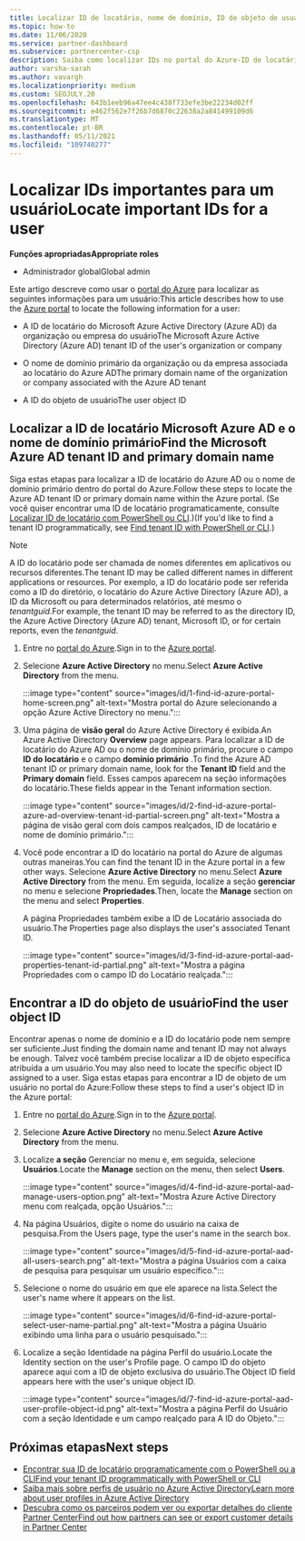 ```yaml
---
title: Localizar ID de locatário, nome de domínio, ID de objeto de usuário
ms.topic: how-to
ms.date: 11/06/2020
ms.service: partner-dashboard
ms.subservice: partnercenter-csp
description: Saiba como localizar IDs no portal do Azure-ID de locatário do Azure AD, nome de domínio ou ID de objeto de usuário específico de uma organização. Algumas tarefas precisam dessas informações.
author: varsha-sarah
ms.author: vavargh
ms.localizationpriority: medium
ms.custom: SEOJULY.20
ms.openlocfilehash: 643b1eeb96a47ee4c438f733efe3be22234d02ff
ms.sourcegitcommit: e462f562e7f26b7d6870c22638a2a841499109d6
ms.translationtype: MT
ms.contentlocale: pt-BR
ms.lasthandoff: 05/11/2021
ms.locfileid: "109740277"
---
```

# <a name="locate-important-ids-for-a-user"></a><span data-ttu-id="3241d-104">Localizar IDs importantes para um usuário</span><span class="sxs-lookup"><span data-stu-id="3241d-104">Locate important IDs for a user</span></span>

<span data-ttu-id="3241d-105">**Funções apropriadas**</span><span class="sxs-lookup"><span data-stu-id="3241d-105">**Appropriate roles**</span></span>

- <span data-ttu-id="3241d-106">Administrador global</span><span class="sxs-lookup"><span data-stu-id="3241d-106">Global admin</span></span>

<span data-ttu-id="3241d-107">Este artigo descreve como usar o [portal do Azure](https://portal.azure.com/) para localizar as seguintes informações para um usuário:</span><span class="sxs-lookup"><span data-stu-id="3241d-107">This article describes how to use the [Azure portal](https://portal.azure.com/) to locate the following information for a user:</span></span>

- <span data-ttu-id="3241d-108">A ID de locatário do Microsoft Azure Active Directory (Azure AD) da organização ou empresa do usuário</span><span class="sxs-lookup"><span data-stu-id="3241d-108">The Microsoft Azure Active Directory (Azure AD) tenant ID of the user's organization or company</span></span>

- <span data-ttu-id="3241d-109">O nome de domínio primário da organização ou da empresa associada ao locatário do Azure AD</span><span class="sxs-lookup"><span data-stu-id="3241d-109">The primary domain name of the organization or company associated with the Azure AD tenant</span></span>

- <span data-ttu-id="3241d-110">A ID do objeto de usuário</span><span class="sxs-lookup"><span data-stu-id="3241d-110">The user object ID</span></span>

## <a name="find-the-microsoft-azure-ad-tenant-id-and-primary-domain-name"></a><span data-ttu-id="3241d-111">Localizar a ID de locatário Microsoft Azure AD e o nome de domínio primário</span><span class="sxs-lookup"><span data-stu-id="3241d-111">Find the Microsoft Azure AD tenant ID and primary domain name</span></span>

<span data-ttu-id="3241d-112">Siga estas etapas para localizar a ID de locatário do Azure AD ou o nome de domínio primário dentro do portal do Azure.</span><span class="sxs-lookup"><span data-stu-id="3241d-112">Follow these steps to locate the Azure AD tenant ID or primary domain name within the Azure portal.</span></span> <span data-ttu-id="3241d-113">(Se você quiser encontrar uma ID de locatário programaticamente, consulte [Localizar ID de locatário com PowerShell ou CLI](/azure/active-directory/fundamentals/active-directory-how-to-find-tenant#find-tenant-id-with-powershell).)</span><span class="sxs-lookup"><span data-stu-id="3241d-113">(If you'd like to find a tenant ID programmatically, see [Find tenant ID with PowerShell or CLI](/azure/active-directory/fundamentals/active-directory-how-to-find-tenant#find-tenant-id-with-powershell).)</span></span>

> [!NOTE]
> <span data-ttu-id="3241d-114">A ID do locatário pode ser chamada de nomes diferentes em aplicativos ou recursos diferentes.</span><span class="sxs-lookup"><span data-stu-id="3241d-114">The tenant ID may be called different names in different applications or resources.</span></span> <span data-ttu-id="3241d-115">Por exemplo, a ID do locatário pode ser referida como a ID do diretório, o locatário do Azure Active Directory (Azure AD), a ID da Microsoft ou para determinados relatórios, até mesmo o *tenantguid*.</span><span class="sxs-lookup"><span data-stu-id="3241d-115">For example, the tenant ID may be referred to as the directory ID, the Azure Active Directory (Azure AD) tenant, Microsoft ID, or for certain reports, even the *tenantguid*.</span></span>

1. <span data-ttu-id="3241d-116">Entre no [portal do Azure](https://portal.azure.com/).</span><span class="sxs-lookup"><span data-stu-id="3241d-116">Sign in to the [Azure portal](https://portal.azure.com/).</span></span>

2. <span data-ttu-id="3241d-117">Selecione **Azure Active Directory** no menu.</span><span class="sxs-lookup"><span data-stu-id="3241d-117">Select **Azure Active Directory** from the menu.</span></span>

   :::image type="content" source="images/id/1-find-id-azure-portal-home-screen.png" alt-text="Mostra portal do Azure selecionando a opção Azure Active Directory no menu.":::

3. <span data-ttu-id="3241d-119">Uma página de **visão geral** do Azure Active Directory é exibida.</span><span class="sxs-lookup"><span data-stu-id="3241d-119">An Azure Active Directory **Overview** page appears.</span></span> <span data-ttu-id="3241d-120">Para localizar a ID de locatário do Azure AD ou o nome de domínio primário, procure o campo **ID do locatário** e o campo **domínio primário** .</span><span class="sxs-lookup"><span data-stu-id="3241d-120">To find the Azure AD tenant ID or primary domain name, look for the **Tenant ID** field and the **Primary domain** field.</span></span> <span data-ttu-id="3241d-121">Esses campos aparecem na seção informações do locatário.</span><span class="sxs-lookup"><span data-stu-id="3241d-121">These fields appear in the Tenant information section.</span></span>

   :::image type="content" source="images/id/2-find-id-azure-portal-azure-ad-overview-tenant-id-partial-screen.png" alt-text="Mostra a página de visão geral com dois campos realçados, ID de locatário e nome de domínio primário.":::

4. <span data-ttu-id="3241d-123">Você pode encontrar a ID do locatário na portal do Azure de algumas outras maneiras.</span><span class="sxs-lookup"><span data-stu-id="3241d-123">You can find the tenant ID in the Azure portal in a few other ways.</span></span> <span data-ttu-id="3241d-124">Selecione **Azure Active Directory** no menu.</span><span class="sxs-lookup"><span data-stu-id="3241d-124">Select **Azure Active Directory** from the menu.</span></span> <span data-ttu-id="3241d-125">Em seguida, localize a seção **gerenciar** no menu e selecione **Propriedades**.</span><span class="sxs-lookup"><span data-stu-id="3241d-125">Then, locate the **Manage** section on the menu and select **Properties**.</span></span>

   <span data-ttu-id="3241d-126">A página Propriedades também exibe a ID de Locatário associada do usuário.</span><span class="sxs-lookup"><span data-stu-id="3241d-126">The Properties page also displays the user's associated Tenant ID.</span></span>

   :::image type="content" source="images/id/3-find-id-azure-portal-aad-properties-tenant-id-partial.png" alt-text="Mostra a página Propriedades com o campo ID do Locatário realçada.":::

## <a name="find-the-user-object-id"></a><span data-ttu-id="3241d-128">Encontrar a ID do objeto de usuário</span><span class="sxs-lookup"><span data-stu-id="3241d-128">Find the user object ID</span></span>

<span data-ttu-id="3241d-129">Encontrar apenas o nome de domínio e a ID do locatário pode nem sempre ser suficiente.</span><span class="sxs-lookup"><span data-stu-id="3241d-129">Just finding the domain name and tenant ID may not always be enough.</span></span> <span data-ttu-id="3241d-130">Talvez você também precise localizar a ID de objeto específica atribuída a um usuário.</span><span class="sxs-lookup"><span data-stu-id="3241d-130">You may also need to locate the specific object ID assigned to a user.</span></span> <span data-ttu-id="3241d-131">Siga estas etapas para encontrar a ID de objeto de um usuário no portal do Azure:</span><span class="sxs-lookup"><span data-stu-id="3241d-131">Follow these steps to find a user's object ID in the Azure portal:</span></span>

1. <span data-ttu-id="3241d-132">Entre no [portal do Azure](https://portal.azure.com/).</span><span class="sxs-lookup"><span data-stu-id="3241d-132">Sign in to the [Azure portal](https://portal.azure.com/).</span></span>

2. <span data-ttu-id="3241d-133">Selecione **Azure Active Directory** no menu.</span><span class="sxs-lookup"><span data-stu-id="3241d-133">Select **Azure Active Directory** from the menu.</span></span>

3. <span data-ttu-id="3241d-134">Localize **a seção** Gerenciar no menu e, em seguida, selecione **Usuários**.</span><span class="sxs-lookup"><span data-stu-id="3241d-134">Locate the **Manage** section on the menu, then select **Users**.</span></span>

      :::image type="content" source="images/id/4-find-id-azure-portal-aad-manage-users-option.png" alt-text="Mostra Azure Active Directory menu com realçada, opção Usuários.":::

4. <span data-ttu-id="3241d-136">Na página Usuários, digite o nome do usuário na caixa de pesquisa.</span><span class="sxs-lookup"><span data-stu-id="3241d-136">From the Users page, type the user's name in the search box.</span></span>

      :::image type="content" source="images/id/5-find-id-azure-portal-aad-all-users-search.png" alt-text="Mostra a página Usuários com a caixa de pesquisa para pesquisar um usuário específico.":::

5. <span data-ttu-id="3241d-138">Selecione o nome do usuário em que ele aparece na lista.</span><span class="sxs-lookup"><span data-stu-id="3241d-138">Select the user's name where it appears on the list.</span></span>  

      :::image type="content" source="images/id/6-find-id-azure-portal-select-user-name-partial.png" alt-text="Mostra a página Usuário exibindo uma linha para o usuário pesquisado.":::

6. <span data-ttu-id="3241d-140">Localize a seção Identidade na página Perfil do usuário.</span><span class="sxs-lookup"><span data-stu-id="3241d-140">Locate the Identity section on the user's Profile page.</span></span> <span data-ttu-id="3241d-141">O campo ID do objeto aparece aqui com a ID de objeto exclusiva do usuário.</span><span class="sxs-lookup"><span data-stu-id="3241d-141">The Object ID field appears here with the user's unique object ID.</span></span>

      :::image type="content" source="images/id/7-find-id-azure-portal-aad-user-profile-object-id.png" alt-text="Mostra a página Perfil do Usuário com a seção Identidade e um campo realçado para A ID do Objeto.":::

## <a name="next-steps"></a><span data-ttu-id="3241d-143">Próximas etapas</span><span class="sxs-lookup"><span data-stu-id="3241d-143">Next steps</span></span>

- [<span data-ttu-id="3241d-144">Encontrar sua ID de locatário programaticamente com o PowerShell ou a CLI</span><span class="sxs-lookup"><span data-stu-id="3241d-144">Find your tenant ID programmatically with PowerShell or CLI</span></span>](/azure/active-directory/fundamentals/active-directory-how-to-find-tenant)
- [<span data-ttu-id="3241d-145">Saiba mais sobre perfis de usuário no Azure Active Directory</span><span class="sxs-lookup"><span data-stu-id="3241d-145">Learn more about user profiles in Azure Active Directory</span></span>](/azure/active-directory/fundamentals/active-directory-users-profile-azure-portal)
- [<span data-ttu-id="3241d-146">Descubra como os parceiros podem ver ou exportar detalhes do cliente Partner Center</span><span class="sxs-lookup"><span data-stu-id="3241d-146">Find out how partners can see or export customer details in Partner Center</span></span>](see-your-customer-list.md)

